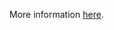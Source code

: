 More information [here](https://docs.bridgecrew.io/docs/ensure-that-mysql-server-enables-customer-managed-key-for-encryption).
